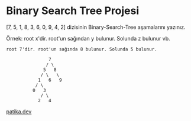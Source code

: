 # Binary Search Tree Projesi

[7, 5, 1, 8, 3, 6, 0, 9, 4, 2] dizisinin Binary-Search-Tree aşamalarını yazınız.

Örnek: root x'dir. root'un sağından y bulunur. Solunda z bulunur vb.
```
root 7'dir. root'un sağında 8 bulunur. Solunda 5 bulunur.

                7
               / \
              5   8
             / \   \
            1   6   9
           / \ 
          0   3
             / \
            2   4                 
```
[patika.dev](https://patika.dev)
